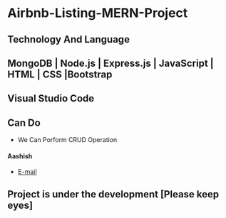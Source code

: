 # Airbnb-Listing-MERN-Project

## Technology And Language
## MongoDB | Node.js | Express.js | JavaScript | HTML | CSS |Bootstrap
## Visual Studio Code

## Can Do
* We Can Porform CRUD Operation
  
#### Aashish
* [E-mail](aashishrewa2001@gmail.com)

## Project is under the development [Please keep eyes]
